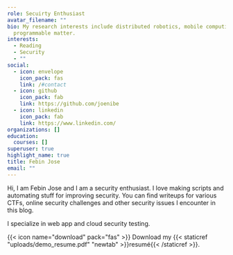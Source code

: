 ```yaml
---
role: Secuirty Enthusiast
avatar_filename: ""
bio: My research interests include distributed robotics, mobile computing and
  programmable matter.
interests:
  - Reading
  - Security
  - ""
social:
  - icon: envelope
    icon_pack: fas
    link: /#contact
  - icon: github
    icon_pack: fab
    link: https://github.com/joenibe
  - icon: linkedin
    icon_pack: fab
    link: https://www.linkedin.com/
organizations: []
education:
  courses: []
superuser: true
highlight_name: true
title: Febin Jose
email: ""
---
```

<!--StartFragment-->

Hi, I am Febin Jose and I am a security enthusiast. I love making scripts and automating stuff for improving security. You can find writeups for various CTFs, online security challenges and other security issues I encounter in this blog.

I specialize in web app and cloud security testing.

<!--EndFragment-->

{{< icon name="download" pack="fas" >}} Download my {{< staticref "uploads/demo_resume.pdf" "newtab" >}}resumé{{< /staticref >}}.